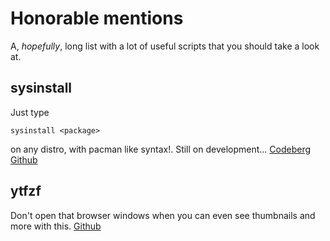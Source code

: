 # Honorable mentions
A, _hopefully_, long list with a lot of useful scripts that you should take a
look at.

## sysinstall
Just type
```
sysinstall <package>
```
on any distro, with pacman like syntax!. Still on development...
[Codeberg](https://codeberg.org/aryak/sysinstall) [Github](https://github.com/gi-yt/sysinstall)
## ytfzf
Don't open that browser windows when you can even see thumbnails and more with
this.
[Github](https://github.com/pystardust/ytfzf)

##
